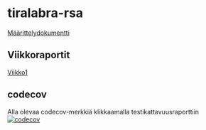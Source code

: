 # tiralabra-rsa

[Määrittelydokumentti](https://github.com/joonakauranen/tiralabra-rsa/blob/main/dokumentaatio/maarittelydokumentti.md)

## Viikkoraportit

[Viikko1](https://github.com/joonakauranen/tiralabra-rsa/blob/main/dokumentaatio/viikkoraportit/Viikkoraportti1.md)

## codecov

Alla olevaa codecov-merkkiä klikkaamalla testikattavuusraporttiin
[![codecov](https://codecov.io/gh/joonakauranen/tiralabra-rsa/branch/main/graph/badge.svg?token=0Z1448E5ED)](https://codecov.io/gh/joonakauranen/tiralabra-rsa)
